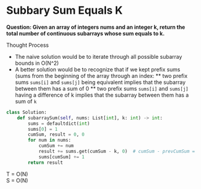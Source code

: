 # Subbary Sum Equals K

<b>Question: Given an array of integers nums and an integer k, return the total number of continuous subarrays whose sum equals to k. </b>

Thought Process
* The naive solution would be to iterate through all possible subarray bounds in O(N^2)
* A better solution would be to recognize that if we kept prefix sums (sums from the beginning of the array through an index:
** two prefix sums `sums[i]` and `sums[j]` being equivalent implies that the subarray between them has a sum of 0
** two prefix sums `sums[i]` and `sums[j]` having a difference of k implies that the subarray between them has a sum of `k`

```python
class Solution:
    def subarraySum(self, nums: List[int], k: int) -> int:
        sums = defaultdict(int)
        sums[0] = 1
        cumSum, result = 0, 0
        for num in nums:           
            cumSum += num
            result += sums.get(cumSum - k, 0)  # cumSum - prevCumSum = k --> cumSum - k = prevCumSum
            sums[cumSum] += 1
        return result

```


T = O(N)  
S = O(N)
